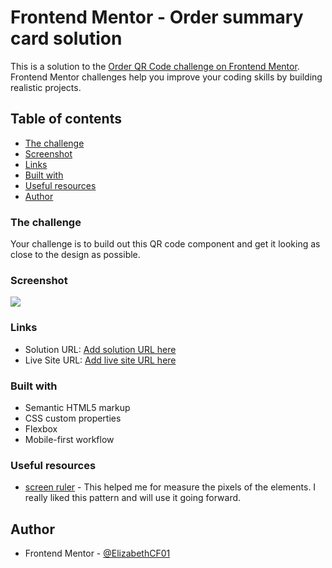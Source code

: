 # Frontend Mentor - Order summary card solution

This is a solution to the [Order QR Code challenge on Frontend Mentor](https://www.frontendmentor.io/challenges/qr-code-component-iux_sIO_H). Frontend Mentor challenges help you improve your coding skills by building realistic projects. 

## Table of contents

  - [The challenge](#the-challenge)
  - [Screenshot](#screenshot)
  - [Links](#links)
  - [Built with](#built-with)
  - [Useful resources](#useful-resources)
  - [Author](#author)

### The challenge

Your challenge is to build out this QR code component and get it looking as close to the design as possible.
### Screenshot

![](./screenshot.jpg)

### Links

- Solution URL: [Add solution URL here](https://github.com/ElizabethCF01/qrcode)
- Live Site URL: [Add live site URL here](https://elizabethcf01.github.io/qrcode/)

### Built with

- Semantic HTML5 markup
- CSS custom properties
- Flexbox
- Mobile-first workflow


### Useful resources

- [screen ruler](https://sourceforge.net/projects/screenruler/) - This helped me for measure the pixels of the elements. I really liked this pattern and will use it going forward.

## Author

- Frontend Mentor - [@ElizabethCF01](https://www.frontendmentor.io/profile/ElizabethCF01)

